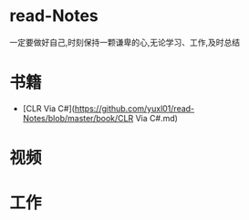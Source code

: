 # read-Notes 

一定要做好自己,时刻保持一颗谦卑的心,无论学习、工作,及时总结

# 书籍
*  [CLR Via C#](https://github.com/yuxl01/read-Notes/blob/master/book/CLR Via C#.md)








# 视频









# 工作


